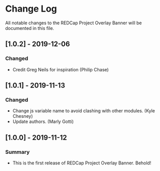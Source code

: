# Change Log
All notable changes to the REDCap Project Overlay Banner will be documented in this file.


## [1.0.2] - 2019-12-06
### Changed
- Credit Greg Neils for inspiration (Philip Chase)


## [1.0.1] - 2019-11-13
### Changed
 - Change js variable name to avoid clashing with other modules. (Kyle Chesney)
 - Update authors. (Marly Gotti)


## [1.0.0] - 2019-11-12
### Summary
 - This is the first release of REDCap Project Overlay Banner. Behold!
